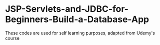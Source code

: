 # JSP-Servlets-and-JDBC-for-Beginners-Build-a-Database-App
These codes are used for self learning purposes, adapted from Udemy's course

